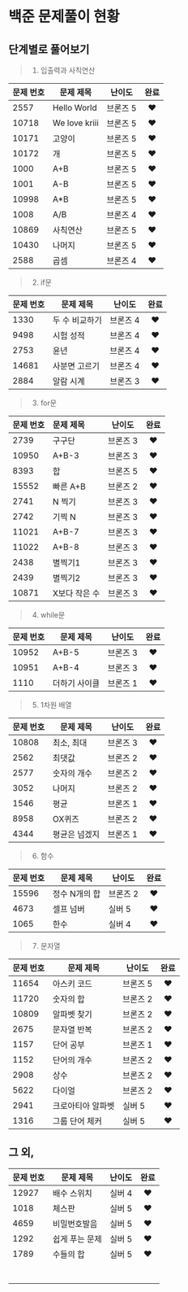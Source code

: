 # 백준 문제풀이 현황



## 단계별로 풀어보기

> 1. 입출력과 사칙연산

| 문제 번호 | 문제 제목     | 난이도   | 완료 |
| --------- | ------------- | -------- | :--: |
| 2557      | Hello World   | 브론즈 5 |  ♥   |
| 10718     | We love kriii | 브론즈 5 |  ♥   |
| 10171     | 고양이        | 브론즈 5 |  ♥   |
| 10172     | 개            | 브론즈 5 |  ♥   |
| 1000      | A+B           | 브론즈 5 |  ♥   |
| 1001      | A-B           | 브론즈 5 |  ♥   |
| 10998     | A*B           | 브론즈 5 |  ♥   |
| 1008      | A/B           | 브론즈 4 |  ♥   |
| 10869     | 사칙연산      | 브론즈 5 |  ♥   |
| 10430     | 나머지        | 브론즈 5 |  ♥   |
| 2588      | 곱셈          | 브론즈 4 |  ♥   |



> 2. if문

| 문제 번호 | 문제 제목      | 난이도   | 완료 |
| --------- | -------------- | -------- | :--: |
| 1330      | 두 수 비교하기 | 브론즈 4 |  ♥   |
| 9498      | 시험 성적      | 브론즈 4 |  ♥   |
| 2753      | 윤년           | 브론즈 4 |  ♥   |
| 14681     | 사분면 고르기  | 브론즈 4 |  ♥   |
| 2884      | 알람 시계      | 브론즈 3 |  ♥   |



> 3. for문

| 문제 번호 | 문제 제목     | 난이도   | 완료 |
| --------- | :------------ | -------- | :--: |
| 2739      | 구구단        | 브론즈 3 |  ♥   |
| 10950     | A+B-3         | 브론즈 3 |  ♥   |
| 8393      | 합            | 브론즈 5 |  ♥   |
| 15552     | 빠른 A+B      | 브론즈 2 |  ♥   |
| 2741      | N 찍기        | 브론즈 3 |  ♥   |
| 2742      | 기찍 N        | 브론즈 3 |  ♥   |
| 11021     | A+B-7         | 브론즈 3 |  ♥   |
| 11022     | A+B-8         | 브론즈 3 |  ♥   |
| 2438      | 별찍기1       | 브론즈 3 |  ♥   |
| 2439      | 별찍기2       | 브론즈 3 |  ♥   |
| 10871     | X보다 작은 수 | 브론즈 3 |  ♥   |



> 4. while문

| 문제 번호 | 문제 제목     | 난이도   | 완료 |
| --------- | ------------- | -------- | :--: |
| 10952     | A+B-5         | 브론즈 3 |  ♥   |
| 10951     | A+B-4         | 브론즈 3 |  ♥   |
| 1110      | 더하기 사이클 | 브론즈 1 |  ♥   |



> 5. 1차원 배열

| 문제 번호 | 문제 제목     | 난이도   | 완료 |
| --------- | ------------- | -------- | :--: |
| 10808     | 최소, 최대    | 브론즈 3 |  ♥   |
| 2562      | 최댓값        | 브론즈 2 |  ♥   |
| 2577      | 숫자의 개수   | 브론즈 2 |  ♥   |
| 3052      | 나머지        | 브론즈 2 |  ♥   |
| 1546      | 평균          | 브론즈 1 |  ♥   |
| 8958      | OX퀴즈        | 브론즈 2 |  ♥   |
| 4344      | 평균은 넘겠지 | 브론즈 1 |  ♥   |



> 6. 함수

| 문제 번호 | 문제 제목     | 난이도   | 완료 |
| --------- | ------------- | -------- | :--: |
| 15596     | 정수 N개의 합 | 브론즈 2 |  ♥   |
| 4673      | 셀프 넘버     | 실버 5   |  ♥   |
| 1065      | 한수          | 실버 4   |  ♥   |



> 7. 문자열

| 문제 번호 | 문제 제목         | 난이도   | 완료 |
| --------- | ----------------- | -------- | :--: |
| 11654     | 아스키 코드       | 브론즈 5 |  ♥   |
| 11720     | 숫자의 합         | 브론즈 2 |  ♥   |
| 10809     | 알파벳 찾기       | 브론즈 2 |  ♥   |
| 2675      | 문자열 반복       | 브론즈 2 |  ♥   |
| 1157      | 단어 공부         | 브론즈 1 |  ♥   |
| 1152      | 단어의 개수       | 브론즈 2 |  ♥   |
| 2908      | 상수              | 브론즈 2 |  ♥   |
| 5622      | 다이얼            | 브론즈 2 |  ♥   |
| 2941      | 크로아티아 알파벳 | 실버 5   |  ♥   |
| 1316      | 그룹 단어 체커    | 실버 5   |  ♥   |



## 그 외, 

| 문제 번호 | 문제 제목      | 난이도 | 완료 |
| --------- | -------------- | ------ | :--: |
| 12927     | 배수 스위치    | 실버 4 |  ♥   |
| 1018      | 체스판         | 실버 5 |  ♥   |
| 4659      | 비밀번호발음   | 실버 5 |  ♥   |
| 1292      | 쉽게 푸는 문제 | 실버 5 |  ♥   |
| 1789      | 수들의 합      | 실버 5 |  ♥   |
|           |                |        |      |
|           |                |        |      |
|           |                |        |      |
|           |                |        |      |
|           |                |        |      |
|           |                |        |      |
|           |                |        |      |

